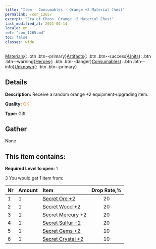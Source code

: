 ```yaml
---
title: "Item - Consumables - Orange +2 Material Chest"
permalink: /con_1265/
excerpt: "Era of Chaos  Orange +2 Material Chest"
last_modified_at: 2021-04-14
locale: en
ref: "con_1265.md"
toc: false
classes: wide
---
```

 [Materials](/Items/){: .btn .btn--primary}[Artifacts](/Items/Artifacts/){: .btn .btn--success}[Units](/Items/Units/){: .btn .btn--warning}[Heroes](/Items/Heroes/){: .btn .btn--danger}[Consumables](/Items/Consumables/){: .btn .btn--info}[Unknown](/Items/Unknown/){: .btn .btn--primary}

## Details
 **Description:** Receive a random orange +2 equipment-upgrading item.

 **Quality:** <span style="color: #FF8C00">OK</span>

 **Type:** Gift

## Gather

  None

## This item contains:

 **Required Level to open:** 1

 3 You would get **1** item  from:

  | Nr | Amount |     Item    | Drop Rate,% |
  |:---|:-------|:------------|:---------:|
  | 1 | 1 | [Secret Ore +2](/Items/mat_75/) | 20 | 
  | 2 | 1 | [Secret Wood +2](/Items/mat_76/) | 20 | 
  | 3 | 1 | [Secret Mercury +2](/Items/mat_77/) | 20 | 
  | 4 | 1 | [Secret Sulfur +2](/Items/mat_78/) | 20 | 
  | 5 | 1 | [Secret Gems +2](/Items/mat_79/) | 10 | 
  | 6 | 1 | [Secret Crystal +2](/Items/mat_80/) | 10 | 

